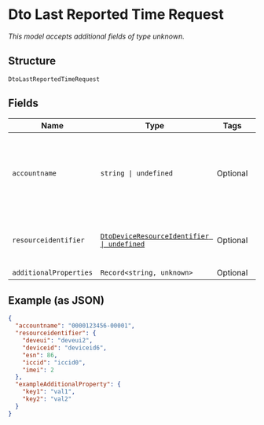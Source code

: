 
# Dto Last Reported Time Request

*This model accepts additional fields of type unknown.*

## Structure

`DtoLastReportedTimeRequest`

## Fields

| Name | Type | Tags | Description |
|  --- | --- | --- | --- |
| `accountname` | `string \| undefined` | Optional | The numeric account name, which must include leading zeros |
| `resourceidentifier` | [`DtoDeviceResourceIdentifier \| undefined`](../../doc/models/dto-device-resource-identifier.md) | Optional | Device identifiers, one or more are required |
| `additionalProperties` | `Record<string, unknown>` | Optional | - |

## Example (as JSON)

```json
{
  "accountname": "0000123456-00001",
  "resourceidentifier": {
    "deveui": "deveui2",
    "deviceid": "deviceid6",
    "esn": 86,
    "iccid": "iccid0",
    "imei": 2
  },
  "exampleAdditionalProperty": {
    "key1": "val1",
    "key2": "val2"
  }
}
```


